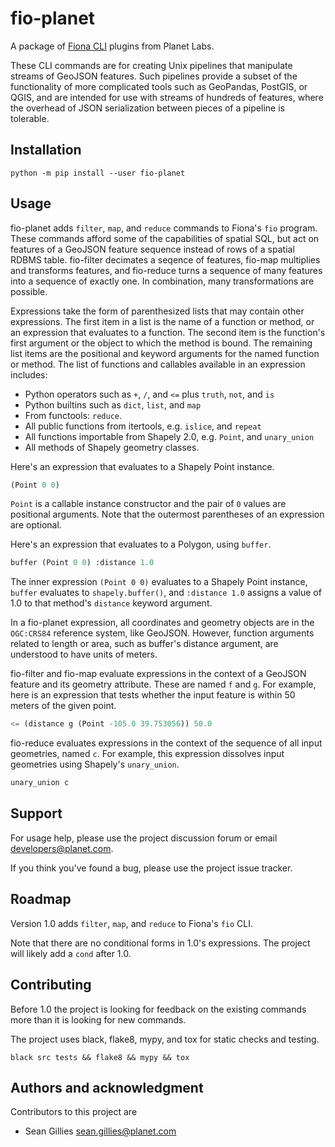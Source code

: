 fio-planet
==========

A package of [Fiona CLI](https://fiona.readthedocs.io/en/stable/cli.html)
plugins from Planet Labs.

These CLI commands are for creating Unix pipelines that manipulate streams of
GeoJSON features. Such pipelines provide a subset of the functionality of more
complicated tools such as GeoPandas, PostGIS, or QGIS, and are intended for use
with streams of hundreds of features, where the overhead of JSON serialization
between pieces of a pipeline is tolerable.

Installation
------------

```
python -m pip install --user fio-planet
```

Usage
-----

fio-planet adds `filter`, `map`, and `reduce` commands to Fiona's `fio`
program. These commands afford some of the capabilities of spatial SQL, but act
on features of a GeoJSON feature sequence instead of rows of a spatial RDBMS
table.  fio-filter decimates a seqence of features, fio-map multiplies and
transforms features, and fio-reduce turns a sequence of many features into a
sequence of exactly one.  In combination, many transformations are possible.

Expressions take the form of parenthesized lists that may contain other
expressions. The first item in a list is the name of a function or method, or
an expression that evaluates to a function. The second item is the function's
first argument or the object to which the method is bound. The remaining list
items are the positional and keyword arguments for the named function or
method. The list of functions and callables available in an expression
includes:

* Python operators such as `+`, `/`, and `<=` plus `truth`, `not`, and `is`
* Python builtins such as `dict`, `list`, and `map`
* From functools: `reduce`.
* All public functions from itertools, e.g. `islice`, and `repeat`
* All functions importable from Shapely 2.0, e.g. `Point`, and
  `unary_union`
* All methods of Shapely geometry classes.

Here's an expression that evaluates to a Shapely Point instance.

```lisp
(Point 0 0)
```

`Point` is a callable instance constructor and the pair of `0` values are
positional arguments. Note that the outermost parentheses of an expression are
optional.

Here's an expression that evaluates to a Polygon, using `buffer`.

```lisp
buffer (Point 0 0) :distance 1.0
```

The inner expression `(Point 0 0)` evaluates to a Shapely Point instance,
`buffer` evaluates to `shapely.buffer()`, and `:distance 1.0` assigns a value
of 1.0 to that method's `distance` keyword argument.

In a fio-planet expression, all coordinates and geometry objects are in the
`OGC:CRS84` reference system, like GeoJSON. However, function arguments related
to length or area, such as buffer's distance argument, are understood to have
units of meters.

fio-filter and fio-map evaluate expressions in the context of a GeoJSON feature
and its geometry attribute. These are named `f` and `g`. For example, here is
an expression that tests whether the input feature is within 50 meters of the
given point.

```lisp
<= (distance g (Point -105.0 39.753056)) 50.0
```

fio-reduce evaluates expressions in the context of the sequence of all input
geometries, named `c`. For example, this expression dissolves input
geometries using Shapely's `unary_union`.

```lisp
unary_union c
```

Support
-------

For usage help, please use the project discussion forum or email
developers@planet.com.

If you think you've found a bug, please use the project issue tracker.

Roadmap
-------

Version 1.0 adds `filter`, `map`, and `reduce` to Fiona's `fio` CLI.

Note that there are no conditional forms in 1.0's expressions. The project will
likely add a `cond` after 1.0.

Contributing
------------

Before 1.0  the project is looking for feedback on the existing commands more
than it is looking for new commands.

The project uses black, flake8, mypy, and tox for static checks
and testing.

```
black src tests && flake8 && mypy && tox
```

Authors and acknowledgment
--------------------------

Contributors to this project are

* Sean Gillies <sean.gillies@planet.com>
